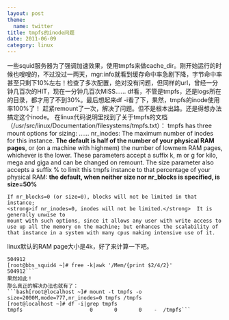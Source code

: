 ```yaml
---
layout: post
theme:
  name: twitter
title: tmpfs的inode问题
date: 2011-06-09
category: linux
---
```


一些squid服务器为了强调加速效果，使用tmpfs来做cache_dir。刚开始运行的时候也嗖嗖的，不过没过一两天，mgr:info就看到缓存命中率急剧下降，字节命中率甚至只剩下10%左右！检查了多次配置，绝对没有问题，但同样的url，曾经一分钟几百次的HIT，现在一分钟几百次MISS……
df看，不管是tmpfs，还是logs所在的目录，都才用了不到30%。最后想起来df -i看了下，果然，tmpfs的inode使用率100%了！
赶紧remount了一次，解决了问题。但不是根本出路。还是得想办法搞定这个inode。
在linux代码说明里找到了关于tmpfs的文档（/usr/src/linux/Documentation/filesystems/tmpfs.txt）：
    tmpfs has three mount options for sizing:
    ……
    nr_inodes: The maximum number of inodes for this instance. <strong>The default
               is half of the number of your physical RAM pages</strong>, or (on a
               machine with highmem) the number of lowmem RAM pages,
               whichever is the lower.
    These parameters accept a suffix k, m or g for kilo, mega and giga and
    can be changed on remount.  The size parameter also accepts a suffix %
    to limit this tmpfs instance to that percentage of your physical RAM:
    <strong>the default, when neither size nor nr_blocks is specified, is size=50%</strong>
    
    If nr_blocks=0 (or size=0), blocks will not be limited in that instance;
    <strong>if nr_inodes=0, inodes will not be limited.</strong>  It is generally unwise to
    mount with such options, since it allows any user with write access to
    use up all the memory on the machine; but enhances the scalability of
    that instance in a system with many cpus making intensive use of it.
linux默认的RAM page大小是4k，好了来计算一下吧。
```bash[root@bbs_squid4 ~]# df -i|awk '/tmpfs/{print $2}'
504912
[root@bbs_squid4 ~]# free -k|awk '/Mem/{print $2/4/2}'
504912```
果然如此！
那么真正的解决办法也就有了：
```bash[root@localhost ~]# mount -t tmpfs -o size=2000M,mode=777,nr_inodes=0 tmpfs /tmpfs
[root@localhost ~]# df -i|grep tmpfs
tmpfs                      0       0       0    -  /tmpfs```
